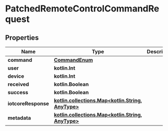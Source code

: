 
# PatchedRemoteControlCommandRequest

## Properties
Name | Type | Description | Notes
------------ | ------------- | ------------- | -------------
**command** | [**CommandEnum**](CommandEnum.md) |  |  [optional]
**user** | **kotlin.Int** |  |  [optional]
**device** | **kotlin.Int** |  |  [optional]
**received** | **kotlin.Boolean** |  |  [optional]
**success** | **kotlin.Boolean** |  |  [optional]
**iotcoreResponse** | [**kotlin.collections.Map&lt;kotlin.String, AnyType&gt;**](AnyType.md) |  |  [optional]
**metadata** | [**kotlin.collections.Map&lt;kotlin.String, AnyType&gt;**](AnyType.md) |  |  [optional]



